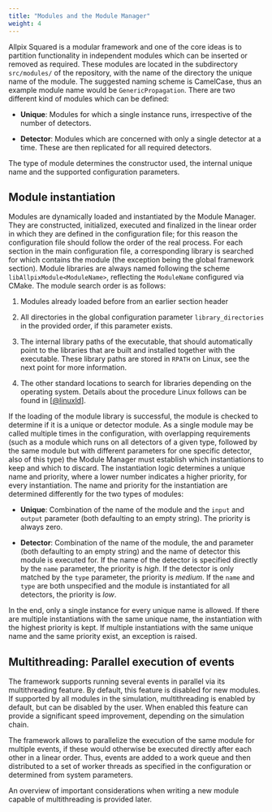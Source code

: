 ```yaml
---
title: "Modules and the Module Manager"
weight: 4
---
```


Allpix Squared is a modular framework and one of the core ideas is to
partition functionality in independent modules which can be inserted or
removed as required. These modules are located in the subdirectory
`src/modules/` of the repository, with the name of the directory the unique
name of the module. The suggested naming scheme is CamelCase, thus an example
module name would be `GenericPropagation`. There are two different kind of
modules which can be defined:

  - **Unique**: Modules for which a single instance runs, irrespective
    of the number of detectors.

  - **Detector**: Modules which are concerned with only a single
    detector at a time. These are then replicated for all required
    detectors.

The type of module determines the constructor used, the internal unique
name and the supported configuration parameters.

## Module instantiation

Modules are dynamically loaded and instantiated by the Module Manager.
They are constructed, initialized, executed and finalized in the linear
order in which they are defined in the configuration file; for this
reason the configuration file should follow the order of the real
process. For each section in the main configuration file, a corresponding
library is searched for which contains the module (the exception being
the global framework section). Module libraries are always named
following the scheme `libAllpixModule<ModuleName>`, reflecting the
`ModuleName` configured via CMake. The module search order is as follows:

1.  Modules already loaded before from an earlier section header

2.  All directories in the global configuration parameter
    `library_directories` in the provided order, if this parameter exists.

3.  The internal library paths of the executable, that should
    automatically point to the libraries that are built and installed
    together with the executable. These library paths are stored in `RPATH`
    on Linux, see the next point for more information.

4.  The other standard locations to search for libraries depending on
    the operating system. Details about the procedure Linux follows can
    be found in \[[@linuxld]\].

If the loading of the module library is successful, the module is
checked to determine if it is a unique or detector module. As a single
module may be called multiple times in the configuration, with
overlapping requirements (such as a module which runs on all detectors
of a given type, followed by the same module but with different
parameters for one specific detector, also of this type) the Module
Manager must establish which instantiations to keep and which to
discard. The instantiation logic determines a unique name and priority,
where a lower number indicates a higher priority, for every
instantiation. The name and priority for the instantiation are
determined differently for the two types of modules:

  - **Unique**: Combination of the name of the module and the `input` and
    `output` parameter (both defaulting to an empty string). The priority
    is always zero.

  - **Detector**: Combination of the name of the module, the and
    parameter (both defaulting to an empty string) and the name of
    detector this module is executed for. If the name of the detector is
    specified directly by the `name` parameter, the priority is *high*. If
    the detector is only matched by the `type` parameter, the priority is
    *medium*. If the `name` and `type` are both unspecified and the module
    is instantiated for all detectors, the priority is *low*.

In the end, only a single instance for every unique name is allowed. If
there are multiple instantiations with the same unique name, the
instantiation with the highest priority is kept. If multiple
instantiations with the same unique name and the same priority exist, an
exception is raised.

## Multithreading: Parallel execution of events

The framework supports running several events in parallel via its
multithreading feature. By default, this feature is disabled for new
modules. If supported by all modules in the simulation, multithreading
is enabled by default, but can be disabled by the user. When enabled this
feature can provide a significant speed improvement, depending on the
simulation chain.

The framework allows to parallelize the execution of the same module for
multiple events, if these would otherwise be executed directly after
each other in a linear order. Thus, events are added to a work queue and
then distributed to a set of worker threads as specified in the
configuration or determined from system parameters.

An overview of important considerations when writing a new module
capable of multithreading is provided later.


[@linuxld]: http://man7.org/linux/man-pages/man8/ld.so.8.html
